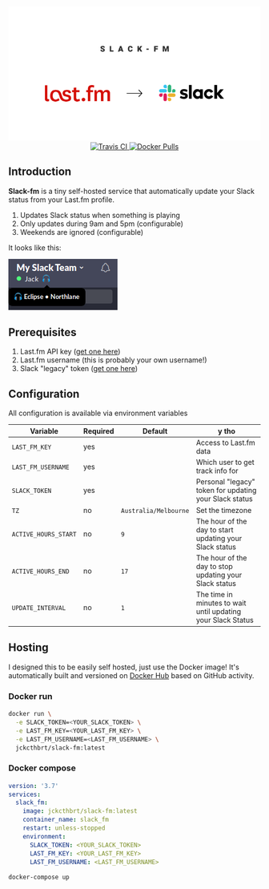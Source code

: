 <p align="center">
  <img src="./header.png" alt="slack-fm" />
  <br />
  <a href="https://travis-ci.org/JackCuthbert/slack-fm">
    <img src="https://api.travis-ci.org/JackCuthbert/slack-fm.svg?branch=master" alt="Travis CI" />
  </a>
  <a href="https://hub.docker.com/repository/docker/jckcthbrt/slack-fm">
    <img src="https://img.shields.io/docker/pulls/jckcthbrt/slack-fm" alt="Docker Pulls" />
  </a>
</p>

## Introduction

**Slack-fm** is a tiny self-hosted service that automatically update your Slack
status from your Last.fm profile.

1. Updates Slack status when something is playing
1. Only updates during 9am and 5pm (configurable)
1. Weekends are ignored (configurable)

It looks like this:

![Slack Preview](./slack-preview.png)

## Prerequisites

1. Last.fm API key ([get one here](https://www.last.fm/api/account/create))
1. Last.fm username (this is probably your own username!)
1. Slack "legacy" token ([get one here](https://api.slack.com/custom-integrations/legacy-tokens))

## Configuration

All configuration is available via environment variables

Variable | Required | Default | y tho
---------|----------|---------|-------
`LAST_FM_KEY` | yes | | Access to Last.fm data
`LAST_FM_USERNAME` | yes | | Which user to get track info for
`SLACK_TOKEN` | yes | | Personal "legacy" token for updating your Slack status
`TZ` | no | `Australia/Melbourne` | Set the timezone
`ACTIVE_HOURS_START` | no | `9` | The hour of the day to start updating your Slack status
`ACTIVE_HOURS_END` | no | `17` | The hour of the day to stop updating your Slack status
`UPDATE_INTERVAL` | no | `1` | The time in minutes to wait until updating your Slack Status

## Hosting

I designed this to be easily self hosted, just use the Docker image! It's
automatically built and versioned on [Docker Hub](https://hub.docker.com/repository/docker/jckcthbrt/slack-fm/tags) based on GitHub activity.

### Docker run

```bash
docker run \
  -e SLACK_TOKEN=<YOUR_SLACK_TOKEN> \
  -e LAST_FM_KEY=<YOUR_LAST_FM_KEY> \
  -e LAST_FM_USERNAME=<LAST_FM_USERNAME> \
  jckcthbrt/slack-fm:latest
```

### Docker compose

```yml
version: '3.7'
services:
  slack_fm:
    image: jckcthbrt/slack-fm:latest
    container_name: slack_fm
    restart: unless-stopped
    environment:
      SLACK_TOKEN: <YOUR_SLACK_TOKEN>
      LAST_FM_KEY: <YOUR_LAST_FM_KEY>
      LAST_FM_USERNAME: <LAST_FM_USERNAME>
```

```bash
docker-compose up
```

